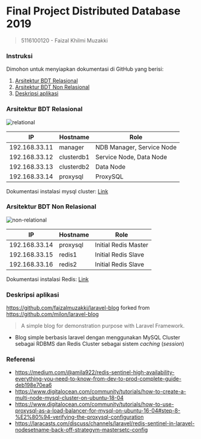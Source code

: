 # Final Project Distributed Database 2019
> 5116100120 - Faizal Khilmi Muzakki

### Instruksi
Dimohon untuk menyiapkan dokumentasi di GitHub yang berisi:
1. [Arsitektur BDT Relasional](#arsitektur-bdt-relasional)
2. [Arsitektur BDT Non Relasional](#arsitektur-bdt-non-relasional)
3. [Deskripsi aplikasi](#deskripsi-aplikasi)

### Arsitektur BDT Relasional
![relational](img/relational.png)

IP|Hostname|Role
--|--|--
192.168.33.11|manager|NDB Manager, Service Node
192.168.33.12|clusterdb1|Service Node, Data Node
192.168.33.13|clusterdb2|Data Node
192.168.33.14|proxysql|ProxySQL

Dokumentasi instalasi mysql cluster: [Link](../ETS)

### Arsitektur BDT Non Relasional
![non-relational](img/non-relational.png)

IP|Hostname|Role
--|--|--
192.168.33.14|proxysql|Initial Redis Master
192.168.33.15|redis1|Initial Redis Slave
192.168.33.16|redis2|Initial Redis Slave
Dokumentasi instalasi Redis: [Link](../Redis)

### Deskripsi aplikasi
https://github.com/faizalmuzakki/laravel-blog forked from https://github.com/milon/laravel-blog
> A simple blog for demonstration purpose with Laravel Framework.

- Blog simple berbasis laravel dengan menggunakan MySQL Cluster sebagai RDBMS dan Redis Cluster sebagai sistem _caching_
(_session_)

### Referensi
- https://medium.com/@amila922/redis-sentinel-high-availability-everything-you-need-to-know-from-dev-to-prod-complete-guide-deb198e70ea6
- https://www.digitalocean.com/community/tutorials/how-to-create-a-multi-node-mysql-cluster-on-ubuntu-18-04
- https://www.digitalocean.com/community/tutorials/how-to-use-proxysql-as-a-load-balancer-for-mysql-on-ubuntu-16-04#step-8-%E2%80%94-verifying-the-proxysql-configuration
- https://laracasts.com/discuss/channels/laravel/redis-sentinel-in-laravel-nodesetname-back-off-strategym-mastersetc-config
